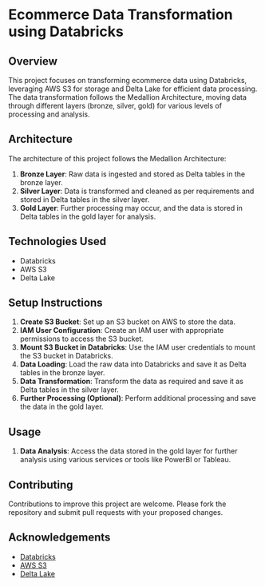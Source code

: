 # Ecommerce Data Transformation using Databricks

## Overview
This project focuses on transforming ecommerce data using Databricks, leveraging AWS S3 for storage and Delta Lake for efficient data processing. The data transformation follows the Medallion Architecture, moving data through different layers (bronze, silver, gold) for various levels of processing and analysis.

## Architecture
The architecture of this project follows the Medallion Architecture:

1. **Bronze Layer**: Raw data is ingested and stored as Delta tables in the bronze layer.
2. **Silver Layer**: Data is transformed and cleaned as per requirements and stored in Delta tables in the silver layer.
3. **Gold Layer**: Further processing may occur, and the data is stored in Delta tables in the gold layer for analysis.

## Technologies Used
- Databricks
- AWS S3
- Delta Lake

## Setup Instructions
1. **Create S3 Bucket**: Set up an S3 bucket on AWS to store the data.
2. **IAM User Configuration**: Create an IAM user with appropriate permissions to access the S3 bucket.
3. **Mount S3 Bucket in Databricks**: Use the IAM user credentials to mount the S3 bucket in Databricks.
4. **Data Loading**: Load the raw data into Databricks and save it as Delta tables in the bronze layer.
5. **Data Transformation**: Transform the data as required and save it as Delta tables in the silver layer.
6. **Further Processing (Optional)**: Perform additional processing and save the data in the gold layer.

## Usage
1. **Data Analysis**: Access the data stored in the gold layer for further analysis using various services or tools like PowerBI or Tableau.

## Contributing
Contributions to improve this project are welcome. Please fork the repository and submit pull requests with your proposed changes.


## Acknowledgements
- [Databricks](https://databricks.com/)
- [AWS S3](https://aws.amazon.com/s3/)
- [Delta Lake](https://delta.io/)


